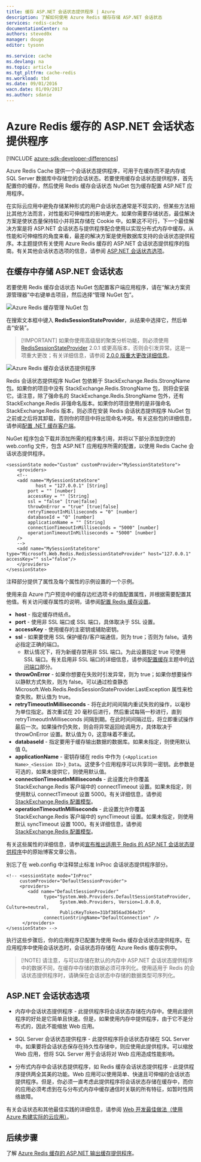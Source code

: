 ```yaml
---
title: 缓存 ASP.NET 会话状态提供程序 | Azure
description: 了解如何使用 Azure Redis 缓存存储 ASP.NET 会话状态
services: redis-cache
documentationCenter: na
authors: steved0x
manager: douge
editor: tysonn

ms.service: cache
ms.devlang: na
ms.topic: article
ms.tgt_pltfrm: cache-redis
ms.workload: tbd
ms.date: 09/01/2016
wacn.date: 01/09/2017
ms.author: sdanie
---
```


# Azure Redis 缓存的 ASP.NET 会话状态提供程序

[!INCLUDE [azure-sdk-developer-differences](../../includes/azure-sdk-developer-differences.md)]

Azure Redis Cache 提供一个会话状态提供程序，可用于在缓存而不是内存或 SQL Server 数据库中存储您的会话状态。若要使用缓存会话状态提供程序，首先配置你的缓存，然后使用 Redis 缓存会话状态 NuGet 包为缓存配置 ASP.NET 应用程序。

在实际云应用中避免存储某种形式的用户会话状态通常是不现实的，但某些方法相比其他方法而言，对性能和可伸缩性的影响更大。如果你需要存储状态，最佳解决方案是使状态量保持较小并将其存储在 Cookie 中。如果这不可行，下一个最佳解决方案是将 ASP.NET 会话状态与提供程序配合使用以实现分布式内存中缓存。从性能和可伸缩性的角度来看，最差的解决方案是使用数据库支持的会话状态提供程序。本主题提供有关使用 Azure Redis 缓存的 ASP.NET 会话状态提供程序的指南。有关其他会话状态选项的信息，请参阅 [ASP.NET 会话状态选项](#aspnet-session-state-options)。

## 在缓存中存储 ASP.NET 会话状态

若要使用 Redis 缓存会话状态 NuGet 包配置客户端应用程序，请在“解决方案资源管理器”中右键单击项目，然后选择“管理 NuGet 包”。

![Azure Redis 缓存管理 NuGet 包](./media/cache-aspnet-session-state-provider/redis-cache-manage-nuget-menu.png)

在搜索文本框中键入 **RedisSessionStateProvider**，从结果中选择它，然后单击“安装”。

>[!IMPORTANT] 如果你使用高级层的聚类分析功能，则必须使用 [RedisSessionStateProvider](https://www.nuget.org/packages/Microsoft.Web.RedisSessionStateProvider) 2.0.1 或更高版本，否则会引发异常。这是一项重大更改；有关详细信息，请参阅 [2\.0.0 版重大更改详细信息](https://github.com/Azure/aspnet-redis-providers/wiki/v2.0.0-Breaking-Change-Details)。

![Azure Redis 缓存会话状态提供程序](./media/cache-aspnet-session-state-provider/redis-cache-session-state-provider.png)  

Redis 会话状态提供程序 NuGet 包依赖于 StackExchange.Redis.StrongName 包。如果你的项目中没有 StackExchange.Redis.StrongName 包，则将会安装它。请注意，除了强命名的 StackExchange.Redis.StrongName 包外，还有 StackExchange.Redis 非强命名版本。如果你的项目使用的是非强命名 StackExchange.Redis 版本，则必须在安装 Redis 会话状态提供程序 NuGet 包之前或之后将其卸载，否则你的项目中将出现命名冲突。有关这些包的详细信息，请参阅[配置 .NET 缓存客户端](./cache-dotnet-how-to-use-azure-redis-cache.md#configure-the-cache-clients)。

NuGet 程序包会下载并添加所需的程序集引用，并将以下部分添加到您的 web.config 文件，包含 ASP.NET 应用程序所需的配置，以使用 Redis Cache 会话状态提供程序。

    <sessionState mode="Custom" customProvider="MySessionStateStore">
        <providers>
        <!--
        <add name="MySessionStateStore"
               host = "127.0.0.1" [String]
            port = "" [number]
            accessKey = "" [String]
            ssl = "false" [true|false]
            throwOnError = "true" [true|false]
            retryTimeoutInMilliseconds = "0" [number]
            databaseId = "0" [number]
            applicationName = "" [String]
            connectionTimeoutInMilliseconds = "5000" [number]
            operationTimeoutInMilliseconds = "5000" [number]
        />
        -->
        <add name="MySessionStateStore" type="Microsoft.Web.Redis.RedisSessionStateProvider" host="127.0.0.1" accessKey="" ssl="false"/>
        </providers>
    </sessionState>

注释部分提供了属性及每个属性的示例设置的一个示例。

使用来自 Azure 门户预览中的缓存边栏选项卡的值配置属性，并根据需要配置其他值。有关访问缓存属性的说明，请参阅[配置 Redis 缓存设置](./cache-configure.md#configure-redis-cache-settings)。

-	**host** - 指定缓存终结点。
-	**port** - 使用非 SSL 端口或 SSL 端口，具体取决于 SSL 设置。
-	**accessKey** - 使用缓存的主密钥或辅助密钥。
-	**ssl** - 如果要使用 SSL 保护缓存/客户端通信，则为 true；否则为 false。请务必指定正确的端口。
    -	默认情况下，将为新缓存禁用非 SSL 端口。为此设置指定 true 可使用 SSL 端口。有关启用非 SSL 端口的详细信息，请参阅[配置缓存](./cache-configure.md)主题中的[访问端口](./cache-configure.md#access-ports)部分。
-	**throwOnError** - 如果你想要在失败时引发异常，则为 true；如果你想要操作以静默方式失败，则为 false。可以通过检查静态 Microsoft.Web.Redis.RedisSessionStateProvider.LastException 属性来检查失败。默认值为 true。
-	**retryTimeoutInMilliseconds** - 将在此时间间隔内重试失败的操作，以毫秒为单位指定。首次重试在 20 毫秒后进行，然后重试每隔一秒进行，直到 retryTimeoutInMilliseconds 间隔到期。在此时间间隔过后，将立即重试操作最后一次。如果操作仍失败，则会将异常返回给调用方，具体取决于 throwOnError 设置。默认值为 0，这意味着不重试。
-	**databaseId** - 指定要用于缓存输出数据的数据库。如果未指定，则使用默认值 0。
-	**applicationName** - 密钥存储在 redis 中作为 `{<Application Name>_<Session ID>}_Data`。这使多个应用程序可以共享同一密钥。此参数是可选的，如果未提供它，则使用默认值。
-	**connectionTimeoutInMilliseconds** - 此设置允许你覆盖 StackExchange.Redis 客户端中的 connectTimeout 设置。如果未指定，则使用默认 connectTimeout 设置 5000。有关详细信息，请参阅 [StackExchange.Redis 配置模型](http://go.microsoft.com/fwlink/?LinkId=398705)。
-	**operationTimeoutInMilliseconds** - 此设置允许你覆盖 StackExchange.Redis 客户端中的 syncTimeout 设置。如果未指定，则使用默认 syncTimeout 设置 1000。有关详细信息，请参阅 [StackExchange.Redis 配置模型](http://go.microsoft.com/fwlink/?LinkId=398705)。

有关这些属性的详细信息，请参阅[宣布推出适用于 Redis 的 ASP.NET 会话状态提供程序](http://blogs.msdn.com/b/webdev/archive/2014/05/12/announcing-asp-net-session-state-provider-for-redis-preview-release.aspx)中的原始博客文章公告。

别忘了在 web.config 中注释禁止标准 InProc 会话状态提供程序部分。

    <!-- <sessionState mode="InProc"
         customProvider="DefaultSessionProvider">
         <providers>
            <add name="DefaultSessionProvider"
                  type="System.Web.Providers.DefaultSessionStateProvider,
                        System.Web.Providers, Version=1.0.0.0, Culture=neutral,
                        PublicKeyToken=31bf3856ad364e35"
                  connectionStringName="DefaultConnection" />
          </providers>
    </sessionState> -->

执行这些步骤后，你的应用程序已配置为使用 Redis 缓存会话状态提供程序。在应用程序中使用会话状态时，会话状态将存储在 Azure Redis 缓存实例中。

>[!NOTE] 请注意，与可以存储在默认的内存中 ASP.NET 会话状态提供程序中的数据不同，在缓存中存储的数据必须可序列化。使用适用于 Redis 的会话状态提供程序时，请确保在会话状态中存储的数据类型可序列化。

## <a name="aspnet-session-state-options"></a> ASP.NET 会话状态选项

- 内存中会话状态提供程序 - 此提供程序将会话状态存储在内存中。使用此提供程序的好处是它简单且快速。但是，如果使用内存中提供程序，由于它不是分布式的，因此不能缩放 Web 应用。

- SQL Server 会话状态提供程序 - 此提供程序将会话状态存储在 SQL Server 中。如果要将会话状态保存在持久性存储中，则应使用此提供程序。可以缩放 Web 应用，但将 SQL Server 用于会话将对 Web 应用造成性能影响。

- 分布式内存中会话状态提供程序，如 Redis 缓存会话状态提供程序 - 此提供程序提供两全其美的功能。Web 应用可以使用简单、快速且可伸缩的会话状态提供程序。但是，你必须一直考虑此提供程序将会话状态存储在缓存中，而你的应用必须考虑到在与分布式内存中缓存通信时关联的所有特征，如暂时性网络故障。

有关会话状态和其他最佳实践的详细信息，请参阅 [Web 开发最佳做法（使用 Azure 构建实际的云应用）](http://www.asp.net/aspnet/overview/developing-apps-with-windows-azure/building-real-world-cloud-apps-with-windows-azure/web-development-best-practices)。

## 后续步骤

了解 [Azure Redis 缓存的 ASP.NET 输出缓存提供程序](./cache-aspnet-output-cache-provider.md)。

<!---HONumber=Mooncake_Quality_Review_0104_2017-->